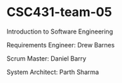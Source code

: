 # CSC431-team-05

Introduction to Software Engineering

Requirements Engineer: Drew Barnes 

Scrum Master: Daniel Barry

System Architect: Parth Sharma 
